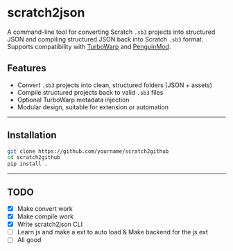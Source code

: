 # scratch2json

A command-line tool for converting Scratch `.sb3` projects into structured JSON and compiling structured JSON back into Scratch `.sb3` format.  
Supports compatibility with [TurboWarp](https://turbowarp.org) and [PenguinMod](https://penguinmod.com).

## Features

- Convert `.sb3` projects into clean, structured folders (JSON + assets)
- Compile structured projects back to valid `.sb3` files
- Optional TurboWarp metadata injection
- Modular design, suitable for extension or automation

---

## Installation

```bash
git clone https://github.com/yourname/scratch2github
cd scratch2github
pip install .
```
---

## TODO

- [x] Make convert work  
- [x] Make compile work  
- [x] Write scratch2json CLI  
- [ ] Learn js and make a ext to auto load & Make backend for the js ext
- [ ] All good  